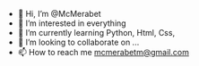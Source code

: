 - 👋 Hi, I’m @McMerabet
- 👀 I’m interested in everything
- 🌱 I’m currently learning Python, Html, Css, 
- 💞️ I’m looking to collaborate on ...
- 📫 How to reach me mcmerabetm@gmail.com

<!---
McMerabet/McMerabet is a ✨ special ✨ repository because its `README.md` (this file) appears on your GitHub profile.
You can click the Preview link to take a look at your changes.
--->
